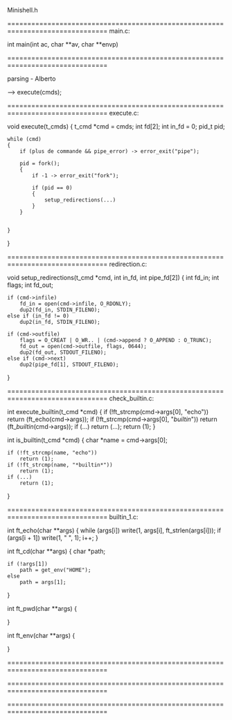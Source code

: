 
Minishell.h


===============================================================================
main.c:

int	main(int ac, char **av, char **envp)


===============================================================================

parsing - Alberto

 --> execute(cmds);

===============================================================================
execute.c:

void	execute(t_cmds)
{
	t_cmd	*cmd = cmds;
	int		fd[2];
	int		in_fd = 0;
	pid_t	pid;

	while (cmd)
	{
		if (plus de commande && pipe_error) -> error_exit("pipe");

		pid = fork();
		{
			if -1 -> error_exit("fork");

			if (pid == 0)
			{
				setup_redirections(...)
			}
		}


	}
}

===============================================================================
redirection.c:


void	setup_redirections(t_cmd *cmd, int in_fd, int pipe_fd[2])
{
	int	fd_in;
	int	flags;
	int	fd_out;

	if (cmd->infile)
		fd_in = open(cmd->infile, O_RDONLY);
		dup2(fd_in, STDIN_FILENO);
	else if (in_fd != 0)
		dup2(in_fd, STDIN_FILENO);

	if (cmd->outfile)
		flags = O_CREAT | O_WR.. | (cmd->append ? O_APPEND : O_TRUNC);
		fd_out = open(cmd->outfile, flags, 0644);
		dup2(fd_out, STDOUT_FILENO);
	else if (cmd->next)
		dup2(pipe_fd[1], STDOUT_FILENO);
}



===============================================================================
check_builtin.c:


int	execute_builtin(t_cmd *cmd)
{
	if (!ft_strcmp(cmd->args[0], "echo"))
		return (ft_echo(cmd->args));
	if (!ft_strcmp(cmd->args[0], "*builtin*"))
		return (ft_*builtin*(cmd->args));
	if (...)
		return (...);
	return (1);
}

int	is_builtin(t_cmd *cmd)
{
	char	*name = cmd->args[0];

	if (!ft_strcmp(name, "echo"))
		return (1);
	if (!ft_strcmp(name, "*builtin*"))
		return (1);
	if (...)
		return (1);
}



===============================================================================
builtin_1.c:

int	ft_echo(char **args)
{
	while (args[i])
		write(1, args[i], ft_strlen(args[i]));
		if (args[i + 1])
			write(1, " ", 1);
		i++;
}

int	ft_cd(char **args)
{
	char	*path;

	if (!args[1])
		path = get_env("HOME");
	else
		path = args[1];
}

int	ft_pwd(char **args)
{

}

int	ft_env(char **args)
{

}



===============================================================================




===============================================================================




===============================================================================